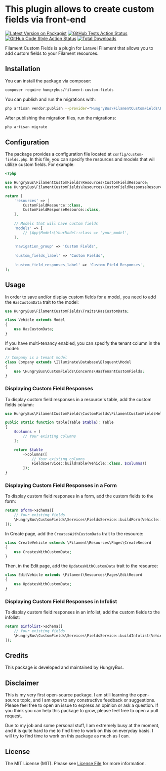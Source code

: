 # This plugin allows to create custom fields via front-end

[![Latest Version on Packagist](https://img.shields.io/packagist/v/hungrybus/filament-custom-fields.svg?style=flat-square)](https://packagist.org/packages/hungrybus/filament-custom-fields)
[![GitHub Tests Action Status](https://img.shields.io/github/actions/workflow/status/hungrybus/filament-custom-fields/run-tests.yml?branch=main&label=tests&style=flat-square)](https://github.com/hungrybus/filament-custom-fields/actions?query=workflow%3Arun-tests+branch%3Amain)
[![GitHub Code Style Action Status](https://img.shields.io/github/actions/workflow/status/hungrybus/filament-custom-fields/fix-php-code-styling.yml?branch=main&label=code%20style&style=flat-square)](https://github.com/hungrybus/filament-custom-fields/actions?query=workflow%3A"Fix+PHP+code+styling"+branch%3Amain)
[![Total Downloads](https://img.shields.io/packagist/dt/hungrybus/filament-custom-fields.svg?style=flat-square)](https://packagist.org/packages/hungrybus/filament-custom-fields)



Filament Custom Fields is a plugin for Laravel Filament that allows you to add custom fields to your Filament resources.

## Installation

You can install the package via composer:

```bash
composer require hungrybus/filament-custom-fields
```

You can publish and run the migrations with:

```bash
php artisan vendor:publish --provider="HungryBus\FilamentCustomFields\FilamentCustomFieldsServiceProvider"
```

After publishing the migration files, run the migrations:

```bash
php artisan migrate
```

## Configuration

The package provides a configuration file located at `config/custom-fields.php`. 
In this file, you can specify the resources and models that will utilize custom fields. For example:

```php
<?php

use HungryBus\FilamentCustomFields\Resources\CustomFieldResource;
use HungryBus\FilamentCustomFields\Resources\CustomFieldResponseResource;

return [
    'resources' => [
        CustomFieldResource::class,
        CustomFieldResponseResource::class,
    ],
    
    // Models that will have custom fields
    'models' => [
        // \App\Models\YourModel::class => 'your_model',
    ],
    
    'navigation_group' => 'Custom Fields',
    
    'custom_fields_label' => 'Custom Fields',
    
    'custom_field_responses_label' => 'Custom Field Responses',
];
```
## Usage

In order to save and/or display custom fields for a model, you need to add the `HasCustomData` trait to the model:

```php
use HungryBus\FilamentCustomFields\Traits\HasCustomData;

class Vehicle extends Model
{
    use HasCustomData;
}
```

If you have multi-tenancy enabled, you can specify the tenant column in the model:

```php
// Company is a tenant model
class Company extends \Illuminate\Database\Eloquent\Model
{
    use \HungryBus\CustomFields\Concerns\HasTenantCustomFields;
}
```

### Displaying Custom Field Responses
To display custom field responses in a resource's table, add the custom fields column:

```php
use HungryBus\FilamentCustomFields\CustomFields\FilamentCustomFieldsHelper;

public static function table(Table $table): Table
{
    $columns = [
        // Your existing columns
    ];

    return $table
        ->columns([
            // Your existing columns
            FieldsService::buildTable(Vehicle::class, $columns))
        ]);
}
```

### Displaying Custom Field Responses in a Form

To display custom field responses in a form, add the custom fields to the form:

```php
return $form->schema([
    // Your existing fields
    \HungryBus\CustomFields\Services\FieldsService::buildForm(Vehicle::class)
]);
```

In Create page, add the `CreatesWithCustomData` trait to the resource:

```php
class CreateVehicle extends \Filament\Resources\Pages\CreateRecord
{
    use CreatesWithCustomData;
}
```

Then, in the Edit page, add the `UpdatesWithCustomData` trait to the resource:

```php
class EditVehicle extends \Filament\Resources\Pages\EditRecord
{
    use UpdatesWithCustomData;
}
```

### Displaying Custom Field Responses in Infolist

To display custom field responses in an infolist, add the custom fields to the infolist:

```php
return $infolist->schema([
    // Your existing fields
    \HungryBus\CustomFields\Services\FieldsService::buildInfolist(Vehicle::class)
]);
```

## Credits
This package is developed and maintained by HungryBus.

## Disclaimer
This is my very first open-source package. I am still learning the open-source topic, and I am open to any constructive 
feedback or suggestions. Please feel free to open an issue to express an opinion or ask a question. If you think you can 
help this package to grow, please feel free to open a pull request.

Due to my job and some personal stuff, I am extremely busy at the moment, and it is quite hard to me to find time to 
work on this on everyday basis. I will try to find time to work on this package as much as I can.

## License
The MIT License (MIT). Please see [License File](LICENSE.md) for more information.
